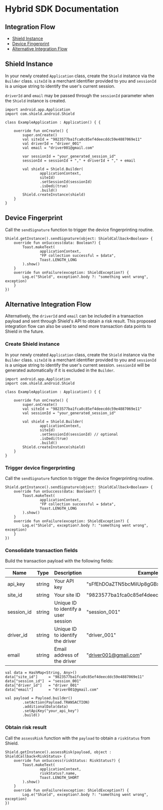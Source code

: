# Hybrid SDK Documentation

## Integration Flow
- [Shield Instance](#shield-instance)
- [Device Fingerprint](#device-fingerprinting)
- [Alternative Integration Flow](#alternative-integration-flow)


## Shield Instance
In your newly created `Application` class, create the `Shield` instance via the `Builder` class. `siteId` is a merchant identifier provided to you and `sessionId` is a unique string to identify the user's current session.

`driverId` and `email` may be passed through the `sessionId` parameter when the `Shield` instance is created.
```
import android.app.Application
import com.shield.android.Shield

class ExampleApplication : Application() { {

    override fun onCreate() {
        super.onCreate()
        val siteId = "9823577ba1fca0c85ef4deecddc59e4887069e11"
        val driverId = "driver_001"
        val email = "driver001@gmail.com"

        var sessionId = "your_generated_session_id"
        sessionId = sessionId + "," + driverId + "," + email

        val shield = Shield.Builder(
                applicationContext,
                siteId)
                .setSessionId(sessionId)
                .isDedi(true)
                .build()
        Shield.createInstance(shield)
    }
}
```

## Device Fingerprint
Call the `sendSignature` function to trigger the device fingerprinting routine.
```
Shield.getInstance().sendSignature(object: ShieldCallback<Boolean> {
    override fun onSuccess(data: Boolean?) {
        Toast.makeText(
                applicationContext,
                "FP collection successful = $data",
                Toast.LENGTH_LONG
        ).show()
    }
    override fun onFailure(exception: ShieldException?) {
        Log.e("Shield", exception?.body ?: "something went wrong", exception)
    }
})
```

## Alternative Integration Flow
Alternatively, the `driverId` and `email` can be included in a transaction payload and sent through Shield's API to obtain a risk result. This proposed integration flow can also be used to send more transaction data points to Shield in the future.

### Create Shield instance
In your newly created `Application` class, create the `Shield` instance via the `Builder` class. `siteId` is a merchant identifier provided to you and `sessionId` is a unique string to identify the user's current session. `sessionId` will be generated automatically if it is excluded in the `Builder`.
```
import android.app.Application
import com.shield.android.Shield

class ExampleApplication : Application() { {

    override fun onCreate() {
        super.onCreate()
        val siteId = "9823577ba1fca0c85ef4deecddc59e4887069e11"
        val sessionId = "your_generated_session_id"

        val shield = Shield.Builder(
                applicationContext,
                siteId)
                .setSessionId(sessionId) // optional
                .isDedi(true)
                .build()
        Shield.createInstance(shield)
    }
}
```

### Trigger device fingerprinting
Call the `sendSignature` function to trigger the device fingerprinting routine.
```
Shield.getInstance().sendSignature(object: ShieldCallback<Boolean> {
    override fun onSuccess(data: Boolean?) {
        Toast.makeText(
                applicationContext,
                "FP collection successful = $data",
                Toast.LENGTH_LONG
        ).show()
    }
    override fun onFailure(exception: ShieldException?) {
        Log.e("Shield", exception?.body ?: "something went wrong", exception)
    }
})
```

### Consolidate transaction fields
Build the transaction payload with the following fields:

| Name          | Type   | Description                          | Example                                    |
| ------------- | ------ | ------------------------------------ | ------------------------------------------ |
| api_key       | string | Your API key                         | "sFfEhDOaZTN5bcMiIUp8gGBxHK3tWJdX"         |
| site_id       | string | Your site ID                         | "9823577ba1fca0c85ef4deecddc59e4887069e11" |
| session_id    | string | Unique ID to identify a user session | "session_001"                              |
| driver_id     | string | Unique ID to identify the driver     | "driver_001"                               |
| email         | string | Email address of the driver          | "driver001@gmail.com"                      |

```
val data = HashMap<String, Any>()
data["site_id"]     = "9823577ba1fca0c85ef4deecddc59e4887069e11"
data["session_id"]  = "session_001"
data["driver_id"]   = "driver_001"
data["email"]       = "driver001@gmail.com"

val payload = Payload.builder()
        .setAction(Payload.TRANSACTION)
        .additionalData(data)
        .setApiKey("your_api_key")
        .build()
```

### Obtain risk result
Call the `assessRisk` function with the `payload` to obtain a `riskStatus` from Shield.
```
Shield.getInstance().assessRisk(payload, object : ShieldCallback<RiskStatus> {
    override fun onSuccess(riskStatus: RiskStatus?) {
        Toast.makeText(
                applicationContext,
                riskStatus?.name,
                Toast.LENGTH_SHORT
        ).show()
    }
    override fun onFailure(exception: ShieldException?) {
        Log.e("Shield", exception?.body ?: "something went wrong", exception)
})
```
